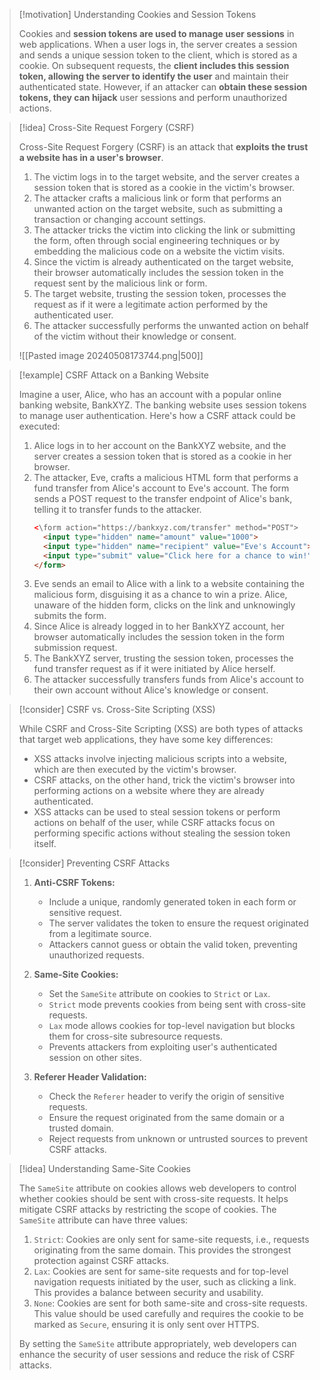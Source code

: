> [!motivation] Understanding Cookies and Session Tokens
> 
> Cookies and **session tokens are used to manage user sessions** in web applications. When a user logs in, the server creates a session and sends a unique session token to the client, which is stored as a cookie. On subsequent requests, the **client includes this session token, allowing the server to identify the user** and maintain their authenticated state. However, if an attacker can **obtain these session tokens, they can hijack** user sessions and perform unauthorized actions.

> [!idea] Cross-Site Request Forgery (CSRF)
> 
> Cross-Site Request Forgery (CSRF) is an attack that **exploits the trust a website has in a user's browser**. 
> 
> 1. The victim logs in to the target website, and the server creates a session token that is stored as a cookie in the victim's browser.
> 2. The attacker crafts a malicious link or form that performs an unwanted action on the target website, such as submitting a transaction or changing account settings.
> 3. The attacker tricks the victim into clicking the link or submitting the form, often through social engineering techniques or by embedding the malicious code on a website the victim visits.
> 4. Since the victim is already authenticated on the target website, their browser automatically includes the session token in the request sent by the malicious link or form.
> 5. The target website, trusting the session token, processes the request as if it were a legitimate action performed by the authenticated user.
> 6. The attacker successfully performs the unwanted action on behalf of the victim without their knowledge or consent.
> 
> ![[Pasted image 20240508173744.png|500]]

> [!example] CSRF Attack on a Banking Website
> 
> Imagine a user, Alice, who has an account with a popular online banking website, BankXYZ. The banking website uses session tokens to manage user authentication. Here's how a CSRF attack could be executed:
> 
> 1. Alice logs in to her account on the BankXYZ website, and the server creates a session token that is stored as a cookie in her browser.
> 2. The attacker, Eve, crafts a malicious HTML form that performs a fund transfer from Alice's account to Eve's account. The form sends a POST request to the transfer endpoint of Alice's bank, telling it to transfer funds to the attacker.
>    ```html
>    <\form action="https://bankxyz.com/transfer" method="POST">
>      <input type="hidden" name="amount" value="1000">
>      <input type="hidden" name="recipient" value="Eve's Account">
>      <input type="submit" value="Click here for a chance to win!">
>    </form>
>    ```
> 3. Eve sends an email to Alice with a link to a website containing the malicious form, disguising it as a chance to win a prize. Alice, unaware of the hidden form, clicks on the link and unknowingly submits the form.
> 4. Since Alice is already logged in to her BankXYZ account, her browser automatically includes the session token in the form submission request.
> 5. The BankXYZ server, trusting the session token, processes the fund transfer request as if it were initiated by Alice herself.
> 6. The attacker successfully transfers funds from Alice's account to their own account without Alice's knowledge or consent.
> 


> [!consider] CSRF vs. Cross-Site Scripting (XSS)
> 
> While CSRF and Cross-Site Scripting (XSS) are both types of attacks that target web applications, they have some key differences:
> 
> - XSS attacks involve injecting malicious scripts into a website, which are then executed by the victim's browser. 
> - CSRF attacks, on the other hand, trick the victim's browser into performing actions on a website where they are already authenticated.
> - XSS attacks can be used to steal session tokens or perform actions on behalf of the user, while CSRF attacks focus on performing specific actions without stealing the session token itself.


> [!consider] Preventing CSRF Attacks
> 1. **Anti-CSRF Tokens:** 
>    - Include a unique, randomly generated token in each form or sensitive request.
>    - The server validates the token to ensure the request originated from a legitimate source.
>    - Attackers cannot guess or obtain the valid token, preventing unauthorized requests.
> 
> 2. **Same-Site Cookies:**
>    - Set the `SameSite` attribute on cookies to `Strict` or `Lax`.
>    - `Strict` mode prevents cookies from being sent with cross-site requests.
>    - `Lax` mode allows cookies for top-level navigation but blocks them for cross-site subresource requests.
>    - Prevents attackers from exploiting user's authenticated session on other sites.
> 
> 3. **Referer Header Validation:**
>    - Check the `Referer` header to verify the origin of sensitive requests.
>    - Ensure the request originated from the same domain or a trusted domain.
>    - Reject requests from unknown or untrusted sources to prevent CSRF attacks.

> [!idea] Understanding Same-Site Cookies
> 
> The `SameSite` attribute on cookies allows web developers to control whether cookies should be sent with cross-site requests. It helps mitigate CSRF attacks by restricting the scope of cookies. The `SameSite` attribute can have three values:
> 
> 1. `Strict`: Cookies are only sent for same-site requests, i.e., requests originating from the same domain. This provides the strongest protection against CSRF attacks.
> 2. `Lax`: Cookies are sent for same-site requests and for top-level navigation requests initiated by the user, such as clicking a link. This provides a balance between security and usability.
> 3. `None`: Cookies are sent for both same-site and cross-site requests. This value should be used carefully and requires the cookie to be marked as `Secure`, ensuring it is only sent over HTTPS.
> 
> By setting the `SameSite` attribute appropriately, web developers can enhance the security of user sessions and reduce the risk of CSRF attacks.